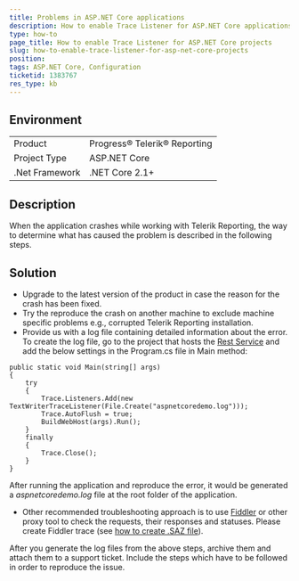 ```yaml
---
title: Problems in ASP.NET Core applications
description: How to enable Trace Listener for ASP.NET Core applications when crashing
type: how-to
page_title: How to enable Trace Listener for ASP.NET Core projects 
slug: how-to-enable-trace-listener-for-asp-net-core-projects 
position: 
tags: ASP.NET Core, Configuration
ticketid: 1383767
res_type: kb
---
```


## Environment
<table>
	<tr>
		<td>Product</td>
		<td>Progress® Telerik® Reporting</td>
	</tr>
	<tr>
		<td>Project Type</td>
		<td>ASP.NET Core</td>
	</tr>
	<tr>
		<td>.Net Framework</td>
		<td>.NET Core 2.1+</td>
	</tr>
</table>


## Description
When the application crashes while working with Telerik Reporting, the way to determine what has caused the problem is described in the following steps.

## Solution
- Upgrade to the latest version of the product in case the reason for the crash has been fixed.
- Try the reproduce the crash on another machine to exclude machine specific problems e.g., corrupted Telerik Reporting installation.
- Provide us with a log file containing detailed information about the error. To create the log file, go to the project that hosts the [Rest Service](../telerik-reporting-rest-conception) and add the below settings in the Program.cs file in Main method:

```CSharp
public static void Main(string[] args)
{
    try
    {
        Trace.Listeners.Add(new TextWriterTraceListener(File.Create("aspnetcoredemo.log")));
        Trace.AutoFlush = true;
        BuildWebHost(args).Run();
    }
    finally
    {
        Trace.Close();
    }
}
```
After running the application and reproduce the error, it would be generated a *aspnetcoredemo.log* file at the root folder of the application.

- Other recommended troubleshooting approach is to use [Fiddler](http://www.telerik.com/fiddler) or other proxy tool to check the requests, their responses and statuses. Please create Fiddler trace (see [how to create .SAZ file](https://docs.telerik.com/fiddler/Save-And-Load-Traffic/Tasks/CreateSAZ)).

After you generate the log files from the above steps, archive them and attach them to a support ticket. Include the steps which have to be followed in order to reproduce the issue.
